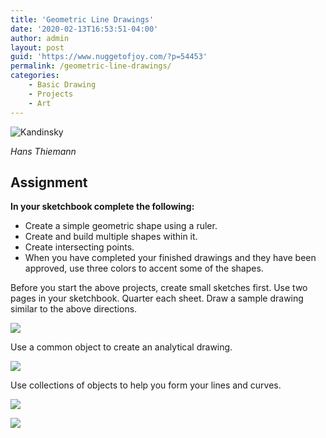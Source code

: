 ```yaml
---
title: 'Geometric Line Drawings'
date: '2020-02-13T16:53:51-04:00'
author: admin
layout: post
guid: 'https://www.nuggetofjoy.com/?p=54453'
permalink: /geometric-line-drawings/
categories:
    - Basic Drawing
    - Projects
    - Art
---
```


![Kandinsky](https://image-control-storage.s3.amazonaws.com/2020/02/10195144/2020-02-10-18_43_46-kandinsky-layout.png)

*Hans Thiemann*

## Assignment

**In your sketchbook complete the following:**

- Create a simple geometric shape using a ruler.
- Create and build multiple shapes within it.
- Create intersecting points.
- When you have completed your finished drawings and they have been approved, use three colors to accent some of the shapes.

Before you start the above projects, create small sketches first. Use two pages in your sketchbook. Quarter each sheet. Draw a sample drawing similar to the above directions.

![](https://image-control-storage.s3.amazonaws.com/2020/02/13140901/2020-02-13-13_07_04-Window.png)

Use a common object to create an analytical drawing.

![](https://image-control-storage.s3.amazonaws.com/2020/02/13141310/2020-02-13-13_11_31-Window.png)

Use collections of objects to help you form your lines and curves.

![](https://image-control-storage.s3.amazonaws.com/2020/02/13141328/2020-02-13-13_12_10-Window.png)

![](https://image-control-storage.s3.amazonaws.com/2020/02/13141632/2020-02-13-13_16_05-Window.png)



